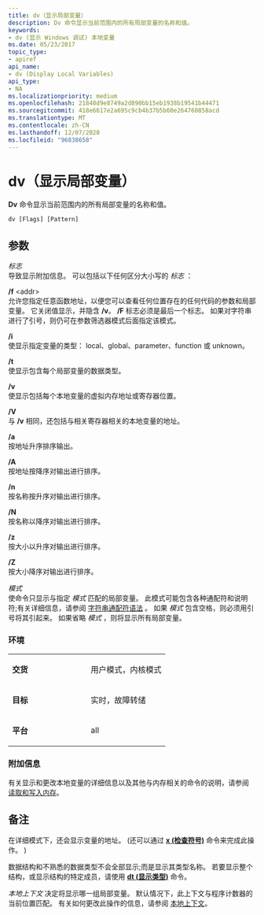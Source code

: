 ```yaml
---
title: dv（显示局部变量）
description: Dv 命令显示当前范围内的所有局部变量的名称和值。
keywords:
- dv (显示 Windows 调试) 本地变量
ms.date: 05/23/2017
topic_type:
- apiref
api_name:
- dv (Display Local Variables)
api_type:
- NA
ms.localizationpriority: medium
ms.openlocfilehash: 21848d9e8749a2d890bb15eb1938b19541b44471
ms.sourcegitcommit: 418e6617e2a695c9cb4b37b5b60e264760858acd
ms.translationtype: MT
ms.contentlocale: zh-CN
ms.lasthandoff: 12/07/2020
ms.locfileid: "96838658"
---
```

# <a name="dv-display-local-variables"></a>dv（显示局部变量）


**Dv** 命令显示当前范围内的所有局部变量的名称和值。

```dbgcmd
dv [Flags] [Pattern] 
```

## <a name="span-idddk_cmd_display_local_variables_dbgspanspan-idddk_cmd_display_local_variables_dbgspanparameters"></a><span id="ddk_cmd_display_local_variables_dbg"></span><span id="DDK_CMD_DISPLAY_LOCAL_VARIABLES_DBG"></span>参数


<span id="_______Flags______"></span><span id="_______flags______"></span><span id="_______FLAGS______"></span>*标志*   
导致显示附加信息。 可以包括以下任何区分大小写的 *标志* ：

<span id="_f__addr_"></span><span id="_F__ADDR_"></span>**/f** &lt;addr&gt;  
允许您指定任意函数地址，以便您可以查看任何位置存在的任何代码的参数和局部变量。 它关闭值显示，并隐含 **/v**。 **/F** 标志必须是最后一个标志。 如果对字符串进行了引号，则仍可在参数筛选器模式后面指定该模式。

<span id="_i"></span><span id="_I"></span>**/i**  
使显示指定变量的类型： local、global、parameter、function 或 unknown。

<span id="_t"></span><span id="_T"></span>**/t**  
使显示包含每个局部变量的数据类型。

<span id="_v"></span><span id="_V"></span>**/v**  
使显示包括每个本地变量的虚拟内存地址或寄存器位置。

<span id="_V"></span><span id="_v"></span>**/V**  
与 **/v** 相同，还包括与相关寄存器相关的本地变量的地址。

<span id="_a"></span><span id="_A"></span>**/a**  
按地址升序排序输出。

<span id="_A"></span><span id="_a"></span>**/A**  
按地址按降序对输出进行排序。

<span id="_n"></span><span id="_N"></span>**/n**  
按名称按升序对输出进行排序。

<span id="_N"></span><span id="_n"></span>**/N**  
按名称以降序对输出进行排序。

<span id="_z"></span><span id="_Z"></span>**/z**  
按大小以升序对输出进行排序。

<span id="_Z"></span><span id="_z"></span>**/Z**  
按大小降序对输出进行排序。

<span id="_______Pattern______"></span><span id="_______pattern______"></span><span id="_______PATTERN______"></span>*模式*   
使命令只显示与指定 *模式* 匹配的局部变量。 此模式可能包含各种通配符和说明符;有关详细信息，请参阅 [字符串通配符语法](string-wildcard-syntax.md) 。 如果 *模式* 包含空格，则必须用引号将其引起来。 如果省略 *模式* ，则将显示所有局部变量。

### <a name="span-idenvironmentspanspan-idenvironmentspanspan-idenvironmentspanenvironment"></a><span id="Environment"></span><span id="environment"></span><span id="ENVIRONMENT"></span>环境

<table>
<colgroup>
<col width="50%" />
<col width="50%" />
</colgroup>
<tbody>
<tr class="odd">
<td align="left"><p><strong>交货</strong></p></td>
<td align="left"><p>用户模式，内核模式</p></td>
</tr>
<tr class="even">
<td align="left"><p><strong>目标</strong></p></td>
<td align="left"><p>实时，故障转储</p></td>
</tr>
<tr class="odd">
<td align="left"><p><strong>平台</strong></p></td>
<td align="left"><p>all</p></td>
</tr>
</tbody>
</table>

 

### <a name="span-idadditional_informationspanspan-idadditional_informationspanspan-idadditional_informationspanadditional-information"></a><span id="Additional_Information"></span><span id="additional_information"></span><span id="ADDITIONAL_INFORMATION"></span>附加信息

有关显示和更改本地变量的详细信息以及其他与内存相关的命令的说明，请参阅 [读取和写入内存](reading-and-writing-memory.md)。

<a name="remarks"></a>备注
-------

在详细模式下，还会显示变量的地址。  (还可以通过 [**x (检查符号)**](x--examine-symbols-.md) 命令来完成此操作。 ) 

数据结构和不熟悉的数据类型不会全部显示;而是显示其类型名称。 若要显示整个结构，或显示结构的特定成员，请使用 [**dt (显示类型)**](dt--display-type-.md) 命令。

*本地上下文* 决定将显示哪一组局部变量。 默认情况下，此上下文与程序计数器的当前位置匹配。 有关如何更改此操作的信息，请参阅 [本地上下文](changing-contexts.md#local-context)。

 

 





